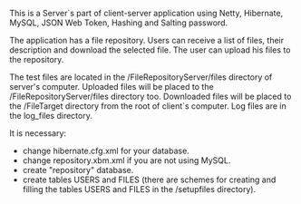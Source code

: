   This is a Server`s part of client-server application using Netty, Hibernate, MySQL,
      JSON Web Token, Hashing and Salting password.

  The application has a file repository. Users can receive a list of files, their description and
      download the selected file. The user can upload his files to the repository.

  The test files are located in the /FileRepositoryServer/files directory of server's computer.
  Uploaded files will be placed to the /FileRepositoryServer/files directory too.
  Downloaded files will be placed to the /FileTarget directory from the root of client`s computer.
  Log files are in the log_files directory.

  It is necessary:
- change hibernate.cfg.xml for your database.
- change repository.xbm.xml if you are not using MySQL.
- create "repository" database.
- create tables USERS and FILES (there are schemes for creating and filling the tables
      USERS and FILES in the /setupfiles directory).
